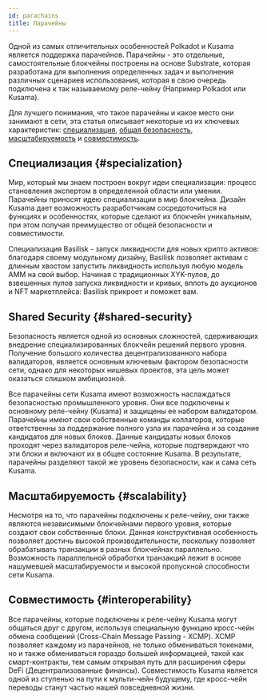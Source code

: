 ```yaml
---
id: parachains
title: Парачейны
---
```


Одной из самых отличительных особенностей Polkadot и Kusama является поддержка парачейнов. Парачейны - это отдельные, самостоятельные блокчейны построены на основе Substrate, которая разработана для выполнения определенных задач и выполнения различных сценариев использования, которая в свою очередь подключена к так называемому реле-чейну (Например Polkadot или Kusama).

Для лучшего понимания, что такое парачейны и какое место они занимают в сети, эта статья описывает некоторые из их ключевых характеристик: [специализация](#specialization), [общая безопасность](#shared-security), [масштабируемость](#scalability) и [совместимость](#interoperability).


## Специализация {#specialization}

Мир, который мы знаем построен вокруг идеи специализации: процесс становления экспертом в определенной области или умении. 
Парачейны приносят идею специализации в мир блокчейна. Дизайн Kusama дает возможность разработчикам сосредоточиться на функциях и особенностях, которые сделают их блокчейн уникальным, при этом получая преимущество от общей безопасности и совместимости. 

Специализация Basilisk - запуск ликвидности для новых крипто активов: благодаря своему модульному дизайну, Basilisk позволяет активам с длинным хвостом запустить ликвидность используя любую модель AMM на свой выбор. Начиная с традиционных XYK-пулов, до взвешенных пулов запуска ликвидности и кривых, вплоть до аукционов и NFT маркетплейса: Basilisk прикроет и поможет вам. 


## Shared Security {#shared-security}

Безопасность является одной из основных сложностей, сдерживающих внедрение специализированных блокчейн решений первого уровня.  Получение большого количества децентрализованного набора валидаторов, является основным ключевым фактором безопасности сети, однако для некоторых нишевых проектов, эта цель может оказаться слишком амбициозной. 

Все парачейны сети Kusama имеют возможность наслаждаться безопасностью промышленного уровня. Они все подключены к основному реле-чейну (Kusama) и защищены ее набором валидатором. Парачейны имеют свои собственные команды коллаторов, которые ответственны за поддержание полного узла их парачейна и за создание кандидатов для новых блоков. Данные кандидаты новых блоков проходят через валидаторов реле-чейна, которые подтверждают что эти блоки и включают их в общее состояние Kusama. В результате, парачейны разделяют такой же уровень безопасности, как и сама сеть Kusama.

## Масштабируемость {#scalability}

Несмотря на то, что парачейны подключены к реле-чейну, они также являются независимыми блокчейнами первого уровня, которые создают свои собственные блоки. Данная конструктивная особенность позволяет достичь высокой производительности, поскольку позволяет обрабатывать транзакции в разных блокчейнах параллельно. Возможность параллельной обработки транзакций лежит в основе нашумевшей масштабируемости и высокой пропускной способности сети Kusama. 

## Совместимость {#interoperability}

Все парачейны, которые подключены к реле-чейну Kusama могут общаться друг с другом, используя специальную функцию кросс-чейн обмена сообщений (Cross-Chain Message Passing - XCMP). XCMP позволяет каждому из парачейнов, не только обмениваться токенами, но и также обмениваться гораздо большей информацией, такой как смарт-контракты, тем самым открывая путь для расширения сферы DeFi (Децентрализованные финансы). Совместимость Kusama является одной из ступенью на пути к мульти-чейн будущему, где кросс-чейн переводы станут частью нашей повседневной жизни. 

